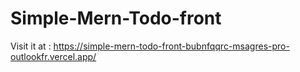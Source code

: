 # Simple-Mern-Todo-front

Visit it at :
https://simple-mern-todo-front-bubnfqqrc-msagres-pro-outlookfr.vercel.app/
